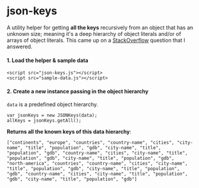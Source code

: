 json-keys
=========

A utility helper for getting **all the keys** recursively from an object that has an unknown size; meaning it's a deep hierarchy of object literals and/or of arrays of object literals. This came up on a  [StackOverflow](http://stackoverflow.com/questions/26560435/html5-json-multidimensional-arrays-keys-with-javascript-or-jquery/26563494#26563494) question that I answered.



#### 1. Load the helper & sample data

    <script src="json-keys.js"></script>
    <script src="sample-data.js"></script>


#### 2. Create a new instance passing in the object hierarchy

`data` is a predefined object hierarchy.

    var jsonKeys = new JSONKeys(data);
    allKeys = jsonKeys.getAll();

**Returns all the known keys of this data hierarchy**:

    ["continents", "europe", "countries", "country-name", "cities", "city-name", "title", "population", "gdb", "city-name", "title", "population", "gdb", "country-name", "cities", "city-name", "title", "population", "gdb", "city-name", "title", "population", "gdb", "north-america", "countries", "country-name", "cities", "city-name", "title", "population", "gdb", "city-name", "title", "population", "gdb", "country-name", "cities", "city-name", "title", "population", "gdb", "city-name", "title", "population", "gdb"]
